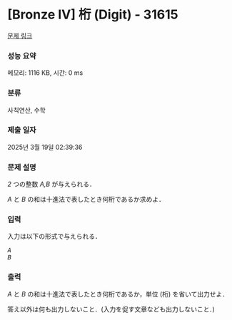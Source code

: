 # [Bronze IV] 桁 (Digit) - 31615 

[문제 링크](https://www.acmicpc.net/problem/31615) 

### 성능 요약

메모리: 1116 KB, 시간: 0 ms

### 분류

사칙연산, 수학

### 제출 일자

2025년 3월 19일 02:39:36

### 문제 설명

<p><var>2</var> つの整数 <var>A,B</var> が与えられる．</p>

<p><var>A</var> と <var>B</var> の和は十進法で表したとき何桁であるか求めよ．</p>

### 입력 

 <p>入力は以下の形式で与えられる．</p>

<pre><var>A</var>
<var>B</var></pre>

### 출력 

 <p><var>A</var> と <var>B</var> の和は十進法で表したとき何桁であるか，単位 (桁) を省いて出力せよ．</p>

<p>答え以外は何も出力しないこと．(入力を促す文章なども出力しないこと．)</p>

